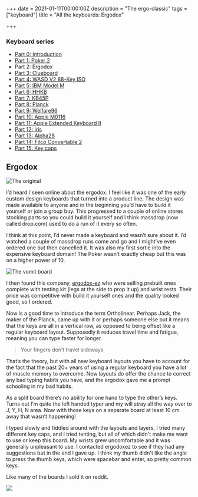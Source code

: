 +++
date = 2021-01-11T00:00:00Z
description = "The ergo-classic"
tags = ["keyboard"]
title = "All the keyboards: Ergodox"

+++

### Keyboard series

* [Part 0: Introduction](/blog/all-the-keyboards-part-0/)
* [Part 1: Poker 2](/blog/all-the-keyboards-poker-2/)
* Part 2: Ergodox
* [Part 3: Clueboard](/blog/all-the-keyboards-clueboard/)
* [Part 4: WASD V2 88-Key ISO](/blog/all-the-keyboards-wasd/)
* [Part 5: IBM Model M](/blog/all-the-keyboards-ibm-model-m/)
* [Part 6: HHKB](/blog/all-the-keyboards-hhkb/)
* [Part 7: KB45P](/blog/all-the-keyboards-kb45p/)
* [Part 8: Planck](/blog/all-the-keyboards-planck/)
* [Part 9: Welfare96](/blog/all-the-keyboards-welfare96/)
* [Part 10: Apple M0116](/blog/all-the-keyboards-apple-m0116/)
* [Part 11: Apple Extended Keyboard II](/blog/all-the-keyboards-apple-extended-keyboard-ii/)
* [Part 12: Iris](/blog/all-the-keyboards-iris/)
* [Part 13: Alpha28](/blog/all-the-keyboards-alpha28/)
* [Part 14: Filco Convertable 2](/blog/all-the-keyboards-filco-convertable-2/)
* [Part 15: Key caps](/blog/all-the-keyboards-key-caps/)

## Ergodox

![The original](/images/ErgoDox_001.png)

I’d heard / seen online about the ergodox. I feel like it was one of the early custom design keyboards that turned into a product line. The design was made available to anyone and in the beginning you’d have to build it yourself or join a group buy. This progressed to a couple of online stores stocking parts so you could build it yourself and I think massdrop (now called drop.com) used to do a run of it every so often.

I think at this point, I’d never made a keyboard and wasn’t sure about it. I’d watched a couple of massdrop runs come and go and I might’ve even ordered one but then cancelled it. It was also my first sortie into the expensive keyboard domain! The Poker wasn’t exactly cheap but this was on a higher power of 10.

![The vomit board](/images/rl-layout.jpg "Nice caps")

I then found this company, [ergodox-ez](https://ergodox-ez.com/) who were selling prebuilt ones complete with tenting kit (legs at the side to prop it up) and wrist rests. Their price was competitive with build it yourself ones and the quality looked good, so I ordered.

Now is a good time to introduce the term Ortholinear. Perhaps Jack, the maker of the Planck, came up with it or perhaps someone else but it means that the keys are all in a vertical row, as opposed to being offset like a regular keyboard layout. Supposedly it reduces travel time and fatigue, meaning you can type faster for longer.

> Your fingers don’t travel sideways

That’s the theory, but with all new keyboard layouts you have to account for the fact that the past 20+ years of using a regular keyboard you have a lot of muscle memory to overcome. New layouts do offer the chance to correct any bad typing habits you have, and the ergodox gave me a prompt schooling in my bad habits.

As a split board there’s no ability for one hand to type the other’s keys. Turns out I’m quite the left handed typer and my will stray all the way over to J, Y, H, N area. Now with those keys on a separate board at least 10 cm away that wasn’t happening!

I typed slowly and fiddled around with the layouts and layers, I tried many different key caps, and I tried tenting, but all of which didn't make me want to use or keep this board. My wrists grew uncomfortable and it was generally unpleasant to use. I contacted ergodoxez to see if they had any suggestions but in the end I gave up. I think my thumb didn't like the angle to press the thumb keys, which were spacebar and enter, so pretty common keys.

Like many of the boards I sold it on reddit.

![](/images/ergodoxez.jpg)